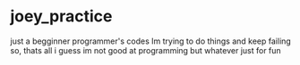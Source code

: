 # joey_practice
 just a begginner programmer's codes
 Im trying to do things and keep failing
 so, thats all
 i guess im not good at programming 
 but whatever just for fun
